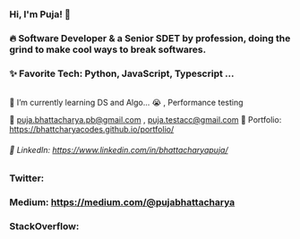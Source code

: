 ### Hi, I'm Puja! 👋  
### 🔥 Software Developer & a Senior SDET by profession, doing the grind  to make cool  ways to break softwares.
### ✨ Favorite Tech: Python, JavaScript, Typescript ...  
<br>
 📓 I’m currently learning DS and Algo... 😭 , Performance testing 

 📧 puja.bhattacharya.pb@gmail.com  , puja.testacc@gmail.com 
🎨 Portfolio:  https://bhattcharyacodes.github.io/portfolio/

###### 💼 LinkedIn: https://www.linkedin.com/in/bhattacharyapuja/
### Twitter: 
### Medium: https://medium.com/@pujabhattacharya
### StackOverflow:
